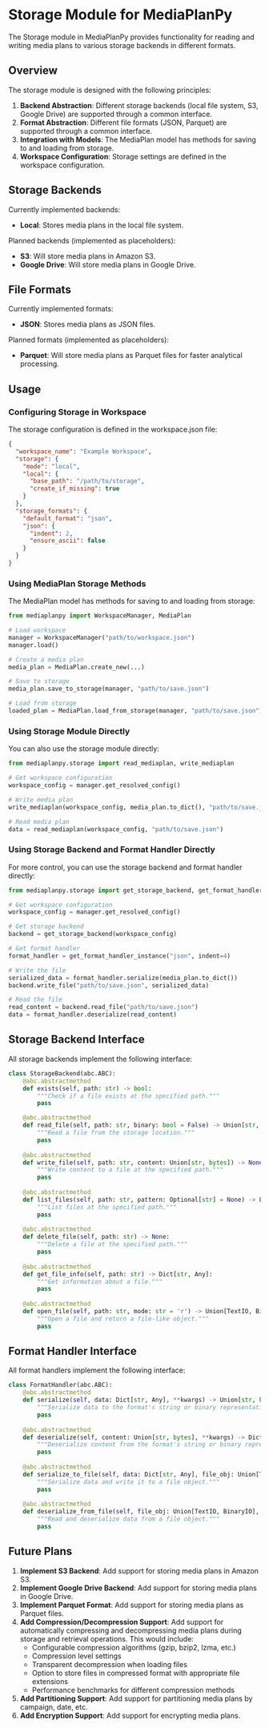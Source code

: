 # Storage Module for MediaPlanPy

The Storage module in MediaPlanPy provides functionality for reading and writing media plans to various storage backends in different formats.

## Overview

The storage module is designed with the following principles:

1. **Backend Abstraction**: Different storage backends (local file system, S3, Google Drive) are supported through a common interface.
2. **Format Abstraction**: Different file formats (JSON, Parquet) are supported through a common interface.
3. **Integration with Models**: The MediaPlan model has methods for saving to and loading from storage.
4. **Workspace Configuration**: Storage settings are defined in the workspace configuration.

## Storage Backends

Currently implemented backends:

- **Local**: Stores media plans in the local file system.

Planned backends (implemented as placeholders):

- **S3**: Will store media plans in Amazon S3.
- **Google Drive**: Will store media plans in Google Drive.

## File Formats

Currently implemented formats:

- **JSON**: Stores media plans as JSON files.

Planned formats (implemented as placeholders):

- **Parquet**: Will store media plans as Parquet files for faster analytical processing.

## Usage

### Configuring Storage in Workspace

The storage configuration is defined in the workspace.json file:

```json
{
  "workspace_name": "Example Workspace",
  "storage": {
    "mode": "local",
    "local": {
      "base_path": "/path/to/storage",
      "create_if_missing": true
    }
  },
  "storage_formats": {
    "default_format": "json",
    "json": {
      "indent": 2,
      "ensure_ascii": false
    }
  }
}
```

### Using MediaPlan Storage Methods

The MediaPlan model has methods for saving to and loading from storage:

```python
from mediaplanpy import WorkspaceManager, MediaPlan

# Load workspace
manager = WorkspaceManager("path/to/workspace.json")
manager.load()

# Create a media plan
media_plan = MediaPlan.create_new(...)

# Save to storage
media_plan.save_to_storage(manager, "path/to/save.json")

# Load from storage
loaded_plan = MediaPlan.load_from_storage(manager, "path/to/save.json")
```

### Using Storage Module Directly

You can also use the storage module directly:

```python
from mediaplanpy.storage import read_mediaplan, write_mediaplan

# Get workspace configuration
workspace_config = manager.get_resolved_config()

# Write media plan
write_mediaplan(workspace_config, media_plan.to_dict(), "path/to/save.json")

# Read media plan
data = read_mediaplan(workspace_config, "path/to/save.json")
```

### Using Storage Backend and Format Handler Directly

For more control, you can use the storage backend and format handler directly:

```python
from mediaplanpy.storage import get_storage_backend, get_format_handler_instance

# Get workspace configuration
workspace_config = manager.get_resolved_config()

# Get storage backend
backend = get_storage_backend(workspace_config)

# Get format handler
format_handler = get_format_handler_instance("json", indent=4)

# Write the file
serialized_data = format_handler.serialize(media_plan.to_dict())
backend.write_file("path/to/save.json", serialized_data)

# Read the file
read_content = backend.read_file("path/to/save.json")
data = format_handler.deserialize(read_content)
```

## Storage Backend Interface

All storage backends implement the following interface:

```python
class StorageBackend(abc.ABC):
    @abc.abstractmethod
    def exists(self, path: str) -> bool:
        """Check if a file exists at the specified path."""
        pass

    @abc.abstractmethod
    def read_file(self, path: str, binary: bool = False) -> Union[str, bytes]:
        """Read a file from the storage location."""
        pass
    
    @abc.abstractmethod
    def write_file(self, path: str, content: Union[str, bytes]) -> None:
        """Write content to a file at the specified path."""
        pass
    
    @abc.abstractmethod
    def list_files(self, path: str, pattern: Optional[str] = None) -> List[str]:
        """List files at the specified path."""
        pass
    
    @abc.abstractmethod
    def delete_file(self, path: str) -> None:
        """Delete a file at the specified path."""
        pass
    
    @abc.abstractmethod
    def get_file_info(self, path: str) -> Dict[str, Any]:
        """Get information about a file."""
        pass
    
    @abc.abstractmethod
    def open_file(self, path: str, mode: str = 'r') -> Union[TextIO, BinaryIO]:
        """Open a file and return a file-like object."""
        pass
```

## Format Handler Interface

All format handlers implement the following interface:

```python
class FormatHandler(abc.ABC):
    @abc.abstractmethod
    def serialize(self, data: Dict[str, Any], **kwargs) -> Union[str, bytes]:
        """Serialize data to the format's string or binary representation."""
        pass
    
    @abc.abstractmethod
    def deserialize(self, content: Union[str, bytes], **kwargs) -> Dict[str, Any]:
        """Deserialize content from the format's string or binary representation."""
        pass
    
    @abc.abstractmethod
    def serialize_to_file(self, data: Dict[str, Any], file_obj: Union[TextIO, BinaryIO], **kwargs) -> None:
        """Serialize data and write it to a file object."""
        pass
    
    @abc.abstractmethod
    def deserialize_from_file(self, file_obj: Union[TextIO, BinaryIO], **kwargs) -> Dict[str, Any]:
        """Read and deserialize data from a file object."""
        pass
```

## Future Plans

1. **Implement S3 Backend**: Add support for storing media plans in Amazon S3.
2. **Implement Google Drive Backend**: Add support for storing media plans in Google Drive.
3. **Implement Parquet Format**: Add support for storing media plans as Parquet files.
4. **Add Compression/Decompression Support**: Add support for automatically compressing and decompressing media plans during storage and retrieval operations. This would include:
   - Configurable compression algorithms (gzip, bzip2, lzma, etc.)
   - Compression level settings
   - Transparent decompression when loading files
   - Option to store files in compressed format with appropriate file extensions
   - Performance benchmarks for different compression methods
5. **Add Partitioning Support**: Add support for partitioning media plans by campaign, date, etc.
6. **Add Encryption Support**: Add support for encrypting media plans.
